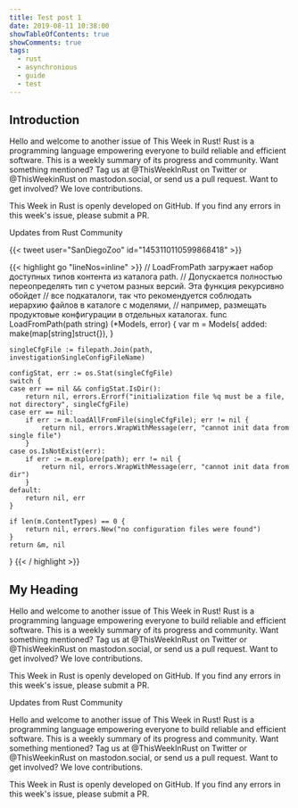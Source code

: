```yaml
---
title: Test post 1
date: 2019-08-11 10:38:00
showTableOfContents: true
showComments: true
tags:
  - rust
  - asynchronious
  - guide
  - test
---
```

## Introduction

Hello and welcome to another issue of This Week in Rust! Rust is a programming language empowering everyone to build reliable and efficient software. This is a weekly summary of its progress and community. Want something mentioned? Tag us at @ThisWeekInRust on Twitter or @ThisWeekinRust on mastodon.social, or send us a pull request. Want to get involved? We love contributions.

This Week in Rust is openly developed on GitHub. If you find any errors in this week's issue, please submit a PR.

Updates from Rust Community


{{< tweet user="SanDiegoZoo" id="1453110110599868418" >}}

{{< highlight go "lineNos=inline" >}}
// LoadFromPath загружает набор доступных типов контента из каталога path.
// Допускается полностью переопределять тип с учетом разных версий. Эта функция рекурсивно обойдет
// все подкаталоги, так что рекомендуется соблюдать иерархию файлов в каталоге с моделями,
// например, размещать продуктовые конфигурации в отдельных каталогах.
func LoadFromPath(path string) (*Models, error) {
var m = Models{
added: make(map[string]struct{}),
}

    singleCfgFile := filepath.Join(path, investigationSingleConfigFileName)

    configStat, err := os.Stat(singleCfgFile)
    switch {
    case err == nil && configStat.IsDir():
        return nil, errors.Errorf("initialization file %q must be a file, not directory", singleCfgFile)
    case err == nil:
        if err := m.loadAllFromFile(singleCfgFile); err != nil {
            return nil, errors.WrapWithMessage(err, "cannot init data from single file")
        }
    case os.IsNotExist(err):
        if err := m.explore(path); err != nil {
            return nil, errors.WrapWithMessage(err, "cannot init data from dir")
        }
    default:
        return nil, err
    }

    if len(m.ContentTypes) == 0 {
        return nil, errors.New("no configuration files were found")
    }
    return &m, nil
}
{{< / highlight >}}

## My Heading

Hello and welcome to another issue of This Week in Rust! Rust is a programming language empowering everyone to build reliable and efficient software. This is a weekly summary of its progress and community. Want something mentioned? Tag us at @ThisWeekInRust on Twitter or @ThisWeekinRust on mastodon.social, or send us a pull request. Want to get involved? We love contributions.

This Week in Rust is openly developed on GitHub. If you find any errors in this week's issue, please submit a PR.

Updates from Rust Community

Hello and welcome to another issue of This Week in Rust! Rust is a programming language empowering everyone to build reliable and efficient software. This is a weekly summary of its progress and community. Want something mentioned? Tag us at @ThisWeekInRust on Twitter or @ThisWeekinRust on mastodon.social, or send us a pull request. Want to get involved? We love contributions.

This Week in Rust is openly developed on GitHub. If you find any errors in this week's issue, please submit a PR.
